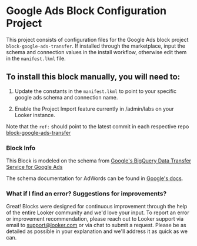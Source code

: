# Google Ads Block Configuration Project

This project consists of configuration files for the Google Ads block project `block-google-ads-transfer`.
If installed through the marketplace, input the schema and connection values in the install workflow, otherwise edit them in the `manifest.lkml` file.

## To install this block manually, you will need to:

1. Update the constants in the `manifest.lkml` to point to your specific google ads schema and connection name.

1. Enable the Project Import feature currently in /admin/labs on your Looker instance.


Note that the `ref:` should point to the latest commit in each respective repo [block-google-ads-transfer](https://github.com/looker/block-google-ads-transfer/commits/master)

### Block Info

This Block is modeled on the schema from [Google's BigQuery Data Transfer Service for Google Ads](https://cloud.google.com/bigquery/docs/adwords-transfer)

The schema documentation for AdWords can be found in [Google's docs](https://developers.google.com/adwords/api/docs/appendix/reports).

### What if I find an error? Suggestions for improvements?

Great! Blocks were designed for continuous improvement through the help of the entire Looker community and we'd love your input. To report an error or improvement recommendation, please reach out to Looker support via email to support@looker.com or via chat to submit a request. Please be as detailed as possible in your explanation and we'll address it as quick as we can.
